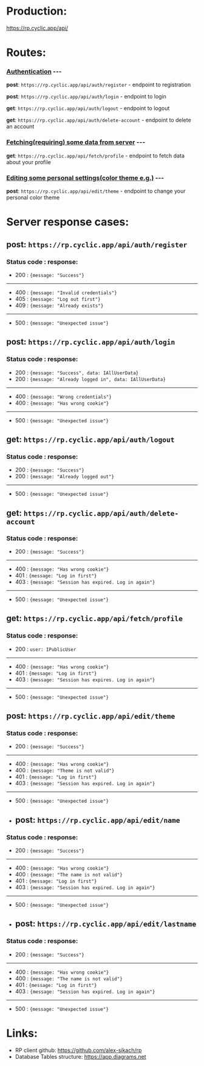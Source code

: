 # Production:
https://rp.cyclic.app/api/
# Routes:
### <u>Authentication</u> ---

**post**: `https://rp.cyclic.app/api/auth/register` - endpoint to registration

**post**: `https://rp.cyclic.app/api/auth/login` - endpoint to login

**get**: `https://rp.cyclic.app/api/auth/logout` - endpoint to logout

**get**: `https://rp.cyclic.app/api/auth/delete-account` - endpoint to delete an account

### <u>Fetching(requiring) some data from server</u> ---

**get**: `https://rp.cyclic.app/api/fetch/profile` - endpoint to fetch data about your profile

### <u>Editing some personal settings(color theme e.g.)</u> ---

**post**: `https://rp.cyclic.app/api/edit/theme` - endpoint to change your personal color theme 

# Server response cases:
## **post**: `https://rp.cyclic.app/api/auth/register`
### Status code : response:
 - 200 : `{message: "Success"}`
---
 - 400 : `{message: "Invalid credentials"}`
 - 405 : `{message: "Log out first"}`
 - 409 : `{message: "Already exists"}`
---
 - 500 : `{message: "Unexpected issue"}`
## **post**: `https://rp.cyclic.app/api/auth/login`
### Status code : response:
 - 200 : `{message: "Success", data: IAllUserData}`
 - 200 : `{message: "Already logged in", data: IAllUserData}`
---
 - 400 : `{message: "Wrong credentials"}`
 - 400 : `{message: "Has wrong cookie"}`
---
 - 500 : `{message: "Unexpected issue"}`
## **get**: `https://rp.cyclic.app/api/auth/logout`
### Status code : response:
- 200 : `{message: "Success"}`
- 200 : `{message: "Already logged out"}`
---
- 500 : `{message: "Unexpected issue"}`
## **get**: `https://rp.cyclic.app/api/auth/delete-account`
### Status code : response:
- 200 : `{message: "Success"}`
---
- 400 : `{message: "Has wrong cookie"}`
- 401 : `{message: "Log in first"}`
- 403 : `{message: "Session has expired. Log in again"}`
---
- 500 : `{message: "Unexpected issue"}`
## **get**: `https://rp.cyclic.app/api/fetch/profile`
### Status code : response:
- 200 : `user: IPublicUser`
---
- 400 : `{message: "Has wrong cookie"}`
- 401 : `{message: "Log in first"}`
- 403 : `{message: "Session has expires. Log in again"}`
---
- 500 : `{message: "Unexpected issue"}`
## **post**: `https://rp.cyclic.app/api/edit/theme`
### Status code : response:
- 200 : `{message: "Success"}`
---
- 400 : `{message: "Has wrong cookie"}`
- 400 : `{message: "Theme is not valid"}`
- 401 : `{message: "Log in first"}`
- 403 : `{message: "Session has expired. Log in again"}`
---
- 500 : `{message: "Unexpected issue"}`
- ## **post**: `https://rp.cyclic.app/api/edit/name`
### Status code : response:
- 200 : `{message: "Success"}`
---
- 400 : `{message: "Has wrong cookie"}`
- 400 : `{message: "The name is not valid"}`
- 401 : `{message: "Log in first"}`
- 403 : `{message: "Session has expired. Log in again"}`
---
- 500 : `{message: "Unexpected issue"}`
- ## **post**: `https://rp.cyclic.app/api/edit/lastname`
### Status code : response:
- 200 : `{message: "Success"}`
---
- 400 : `{message: "Has wrong cookie"}`
- 400 : `{message: "The name is not valid"}`
- 401 : `{message: "Log in first"}`
- 403 : `{message: "Session has expired. Log in again"}`
---
- 500 : `{message: "Unexpected issue"}`

# Links:
- RP client github: https://github.com/alex-sikach/rp
- Database Tables structure: https://app.diagrams.net